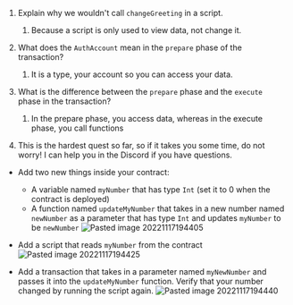 1.  Explain why we wouldn't call `changeGreeting` in a script.
	1. Because a script is only used to view data, not change it.
    
2.  What does the `AuthAccount` mean in the `prepare` phase of the transaction?
	1. It is a type, your account so you can access your data.
    
3.  What is the difference between the `prepare` phase and the `execute` phase in the transaction?
	1. In the prepare phase, you access data, whereas in the execute phase, you call functions
    
4.  This is the hardest quest so far, so if it takes you some time, do not worry! I can help you in the Discord if you have questions.
    

-   Add two new things inside your contract:
    
    -   A variable named `myNumber` that has type `Int` (set it to 0 when the contract is deployed)
    -   A function named `updateMyNumber` that takes in a new number named `newNumber` as a parameter that has type `Int` and updates `myNumber` to be `newNumber`
    ![Pasted image 20221117194405](https://user-images.githubusercontent.com/78741323/204105931-8478a0ab-4c04-4808-a8d4-526aa983d99a.png)

-   Add a script that reads `myNumber` from the contract
    ![Pasted image 20221117194425](https://user-images.githubusercontent.com/78741323/204105946-62ae4e61-07b0-4d43-be7c-1aad313c1e8c.png)

-   Add a transaction that takes in a parameter named `myNewNumber` and passes it into the `updateMyNumber` function. Verify that your number changed by running the script again.
 ![Pasted image 20221117194440](https://user-images.githubusercontent.com/78741323/204105975-c58d02c5-5609-4d74-a6f5-2ed378c6b05b.png)
